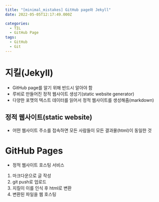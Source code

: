 ```yaml
---
title: "[minimal_mistakes] GitHub page와 Jekyll"
date: 2022-05-05T12:17:49.000Z

categories:
  - TIL
  - GitHub Page
tags:
  - GitHub
  - Git
---
```


# 지킬(Jekyll)
- GitHub page를 알기 위해 반드시 알아야 함
- 루비로 만들어진 정적 웹사이트 생성기(static website generator)
- 다양한 포맷의 텍스트 데이터를 읽어서 정적 웹사이트를 생성해줌(markdown)

## 정적 웹사이트(static website)
- 어떤 웹사이트 주소를 접속하면 모든 사람들이 모든 결과물(html)이 동일한 것

# GitHub Pages
- 정적 웹사이트 호스팅 서비스

1. 마크다운으로 글 작성
2. git push로 업로드
3. 지킬이 이를 인식 후 html로 변환
4. 변환된 파일을 웹 호스팅